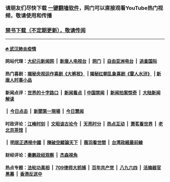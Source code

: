 ### 请朋友们尽快下载 [一键翻墙软件](https://github.com/gfw-breaker/nogfw/)，网门可以直接观看YouTube热门视频，敬请使用和传播

### [禁书下载（不定期更新），敬请传阅](https://github.com/gfw-breaker/books/blob/master/README.md)

---
#### [🔥 武汉肺炎疫情](http://104.248.75.208:10000/videos/corona/)

#### 网站代理：[大纪元新闻网](http://104.248.75.208:10080/gb/) &nbsp;|&nbsp; [新唐人电视台](http://104.248.75.208:8808/gb/) &nbsp;|&nbsp; [网门](http://104.248.75.208:11000/) &nbsp;|&nbsp; [自由亚洲电台](http://104.248.75.208:9800/mandarin/) &nbsp;|&nbsp; [追查国际](http://104.248.75.208:10010/)

#### 热门喜剧：[揭秘央视运作喜剧《大裤衩》](http://104.248.75.208:10000/videos/res/big-shorts/) &nbsp;|&nbsp;[揭秘红朝乱象喜剧《雷人水浒》](http://104.248.75.208:10000/videos/res/OutlawsOfMarsh/) &nbsp;|&nbsp;[新唐人时事小品](http://104.248.75.208:10000/videos/res/comedy/)

#### 新闻点评：[世界的十字路口](http://104.248.75.208/tanghao/) &nbsp;|&nbsp; [新闻看点](http://104.248.75.208/news-insight/) &nbsp;|&nbsp;[中国禁闻](http://104.248.75.208/ntdtv-news/) &nbsp;|&nbsp; [新闻拍案惊奇](http://104.248.75.208/dayu/) &nbsp;|&nbsp; [大陆新闻解读](http://104.248.75.208/ntdtv-comedy/)
####   &nbsp;|&nbsp;  [今日点击](http://104.248.75.208/news-click/)  &nbsp;|&nbsp; [新聞第一現場](http://104.248.75.208/primary-scene/) &nbsp;|&nbsp; [今日慧闻](http://104.248.75.208/mh-news/) 

#### 时政评论：[江峰时刻](http://104.248.75.208/today-in-history/) &nbsp;|&nbsp; [文昭谈古论今](http://104.248.75.208/wenzhao/) &nbsp;|&nbsp; [天亮时分](http://104.248.75.208/tianliang/) &nbsp;|&nbsp; [热点互动](http://104.248.75.208/ntdtv-rdhd/) &nbsp;|&nbsp; [萧茗看世界](http://104.248.75.208/simonegao/) &nbsp;|&nbsp; [老北京茶馆](http://104.248.75.208/teahouse/)  &nbsp;|&nbsp;  
####   &nbsp;|&nbsp;  [明居正透視中國](http://104.248.75.208/decoding-china/)  &nbsp;|&nbsp; [陳破空縱論天下](http://104.248.75.208/pokong/)  &nbsp;|&nbsp; [薇羽看世間](http://104.248.75.208/weiyu/)  &nbsp;|&nbsp; [台湾政經最前線](http://104.248.75.208/taiwan/)   

#### 财经评论：[秦鹏政经观察](http://104.248.75.208/qinpeng/) &nbsp;|&nbsp; [杰森視角 ](http://104.248.75.208/jason/)

#### 热点专题：[法轮功真相](http://104.248.75.208:10000/videos/truth.html) &nbsp;|&nbsp; [709律师大抓捕](http://104.248.75.208:10000/videos/709/) &nbsp;|&nbsp; [百年共产党](http://104.248.75.208:10000/videos/ccp.html) &nbsp;|&nbsp; [八九六四](http://104.248.75.208:10000/videos/88/)  &nbsp;|&nbsp; [活摘器官黑幕](http://104.248.75.208:10000/videos/res/Organs/)  &nbsp;|&nbsp; [香港反送中](http://104.248.75.208:10000/videos/res/hk/) 

<img src='http://gfw-breaker.win/link4.md' width='0px' height='0px'/>


